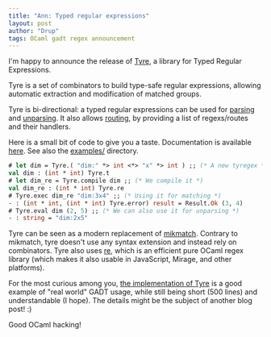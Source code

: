 ```yaml
---
title: "Ann: Typed regular expressions"
layout: post
author: "Drup"
tags: OCaml gadt regex announcement
---
```


I'm happy to announce the release of [Tyre][tyre], a library for Typed Regular Expressions.
<!--more-->

[tyre]: https://github.com/Drup/tyre
Tyre is a set of combinators to build type-safe regular expressions, allowing automatic extraction and modification of matched groups.

Tyre is bi-directional: a typed regular expressions can be used for [parsing][] and [unparsing][]. It also allows [routing][], by providing a list of regexs/routes and their handlers.

Here is a small bit of code to give you a taste. Documentation is available [here][doc]. See also the [examples/][examples] directory.

```ocaml
# let dim = Tyre.( "dim:" *> int <*> "x" *> int ) ;; (* A new tyregex *)
val dim : (int * int) Tyre.t
# let dim_re = Tyre.compile dim ;; (* We compile it *)
val dim_re : (int * int) Tyre.re
# Tyre.exec dim_re "dim:3x4" ;; (* Using it for matching *)
- : (int * int, (int * int) Tyre.error) result = Result.Ok (3, 4)
# Tyre.eval dim (2, 5) ;; (* We can also use it for unparsing *)
- : string = "dim:2x5"
```

[examples]: https://github.com/Drup/tyre/blob/master/examples
[doc]: https://drup.github.io/tyre/0.1/Tyre.html
[routing]: https://drup.github.io/tyre/0.1/Tyre.html#routing
[parsing]: https://drup.github.io/tyre/0.1/Tyre.html#matching
[unparsing]: https://drup.github.io/tyre/0.1/Tyre.html#eval

Tyre can be seen as a modern replacement of [mikmatch][]. Contrary to mikmatch, tyre doesn't use any syntax extension and instead rely on combinators. Tyre also uses [re][], which is an efficient pure OCaml regex library (which makes it also usable in JavaScript, Mirage, and other platforms).

[mikmatch]: http://mjambon.com/micmatch.html
[re]: https://github.com/ocaml/ocaml-re

For the most curious among you, [the implementation of Tyre][implem] is a good example of "real world" GADT usage, while still being short (500 lines) and understandable (I hope). The details might be the subject of another blog post! :)

[implem]: https://github.com/Drup/tyre/blob/master/src/tyre.ml

Good OCaml hacking!
